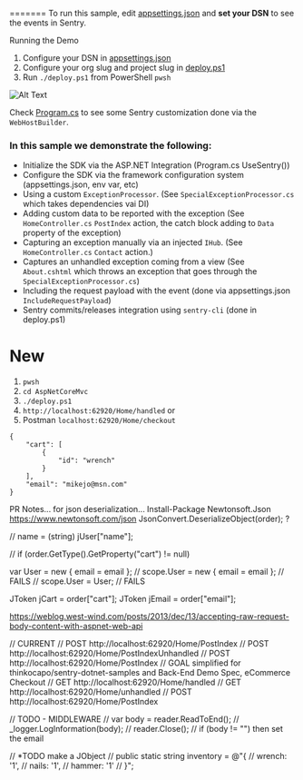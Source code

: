 =======
To run this sample, edit [appsettings.json](appsettings.json) and **set your DSN** to see the events in Sentry.

Running the Demo
1. Configure your DSN in [appsettings.json](appsettings.json)
2. Configure your org slug and project slug in [deploy.ps1](deploy.ps1)
3. Run `./deploy.ps1` from PowerShell `pwsh`

![Alt Text](configure-launch-demo.gif)

Check [Program.cs](Program.cs) to see some Sentry customization done via the `WebHostBuilder`.

### In this sample we demonstrate the following:

* Initialize the SDK via the ASP.NET Integration (Program.cs UseSentry())
* Configure the SDK via the framework configuration system (appsettings.json, env var, etc)
* Using a custom `ExceptionProcessor`. (See `SpecialExceptionProcessor.cs` which takes dependencies vai DI)
* Adding custom data to be reported with the exception (See `HomeController.cs` `PostIndex` action, the catch block adding to `Data` property of the exception)
* Capturing an exception manually via an injected `IHub`. (See `HomeController.cs` `Contact` action.)
* Captures an unhandled exception coming from a view (See `About.cshtml` which throws an exception that goes through the `SpecialExceptionProcessor.cs`)
* Including the request payload with the event (done via appsettings.json `IncludeRequestPayload`)
* Sentry commits/releases integration using `sentry-cli` (done in deploy.ps1)



# New
1. `pwsh`
2. `cd AspNetCoreMvc` 
2. `./deploy.ps1`
3. `http://localhost:62920/Home/handled`
or
4. Postman `localhost:62920/Home/checkout`
```
{ 
	"cart": [
		{ 
			"id": "wrench"
		}
	],
	"email": "mikejo@msn.com"
}
```

PR Notes...
for json deserialization...
Install-Package Newtonsoft.Json
https://www.newtonsoft.com/json
JsonConvert.DeserializeObject(order); ?

// name = (string) jUser["name"];

// if (order.GetType().GetProperty("cart") != null)



var User = new { email = email };
// scope.User = new { email = email }; // FAILS
// scope.User = User; // FAILS


JToken jCart = order["cart"];
JToken jEmail = order["email"];


https://weblog.west-wind.com/posts/2013/dec/13/accepting-raw-request-body-content-with-aspnet-web-api


// CURRENT
// POST http://localhost:62920/Home/PostIndex
// POST http://localhost:62920/Home/PostIndexUnhandled
// POST http://localhost:62920/Home/PostIndex
// GOAL simplified for thinkocapo/sentry-dotnet-samples and Back-End Demo Spec, eCommerce Checkout
// GET  http://localhost:62920/Home/handled
// GET  http://localhost:62920/Home/unhandled
// POST http://localhost:62920/Home/PostIndex


// TODO - MIDDLEWARE
// var body = reader.ReadToEnd();
// _logger.LogInformation(body);
// reader.Close();
// if (body != "") then set the email


// *TODO make a JObject
    // public static string inventory = @"{
    //             wrench: '1',
    //             nails: '1',
    //             hammer: '1'
    //             }";